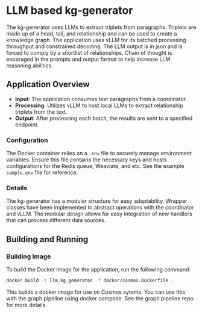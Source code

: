 # LLM based kg-generator
The kg-generator uses LLMs to extract triplets from paragraphs. Triplets are made up of a head, tail, and relationship and can be used to create a knowledge graph. The application uses vLLM for its batched processing throughput and constrained decoding. The LLM output is in json and is forced to comply by a shortlist of relationships. Chain of thought is encoraged in the prompts and output format to help increase LLM reasoning abilities. 

## Application Overview

- **Input**: The application consumes text paragraphs from a coordinator.
- **Processing**: Utilizes vLLM to host local LLMs to extract relationship triplets from the text.
- **Output**: After processing each batch, the results are sent to a specified endpoint.

### Configuration

The Docker container relies on a `.env` file to securely manage environment variables. Ensure this file contains the necessary keys and hosts configurations for the Redis queue, Weaviate, and etc. See the example `sample.env` file for reference. 

### Details

The kg-generator has a modular structure for easy adaptability. Wrapper classes have been implemented to abstract operations with the coordinator and vLLM. The modular design allows for easy integration of new handlers that can process different data sources.

## Building and Running

### Building Image

To build the Docker image for the application, run the following command:

```bash
docker build -t llm_kg_generator -f docker/cosmos.Dockerfile .
```

This builds a docker image for use on Cosmos sytems. You can use this with the graph pipeline using docker compose. See the graph pipeline repo for more details.
